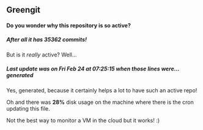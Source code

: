 ## Greengit

#### Do you wonder why this repository is so active?

##### After all it has 35362 commits!

But is it *really* active? Well...

##### Last update was on Fri Feb 24 at 07:25:15 when those lines were... generated

Yes, generated, because it certainly helps a lot to have such an active repo!

Oh and there was **28%** disk usage on the machine
where there is the cron updating this file.

Not the best way to monitor a VM in the cloud but it works! :)
